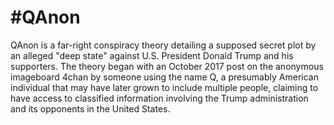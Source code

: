 # #QAnon

QAnon is a far-right conspiracy theory detailing a supposed secret plot by an alleged "deep state" against U.S. President Donald Trump and his supporters. The theory began with an October 2017 post on the anonymous imageboard 4chan by someone using the name Q, a presumably American individual that may have later grown to include multiple people, claiming to have access to classified information involving the Trump administration and its opponents in the United States.
